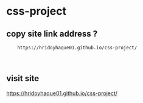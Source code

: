# css-project

<h2>copy site link address ?</h2>

```sh
    https://hridoyhaque01.github.io/css-project/
```

<br>

<h2>visit site</h2>

https://hridoyhaque01.github.io/css-project/
